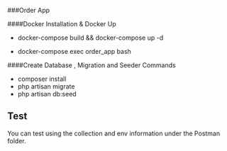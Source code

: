 ###Order App

####Docker Installation & Docker Up
- docker-compose build && docker-compose up -d

- docker-compose exec order_app bash 

####Create Database , Migration and Seeder Commands

- composer install
- php artisan migrate
- php artisan db:seed

## Test

You can test using the collection and env information under the Postman folder. 
